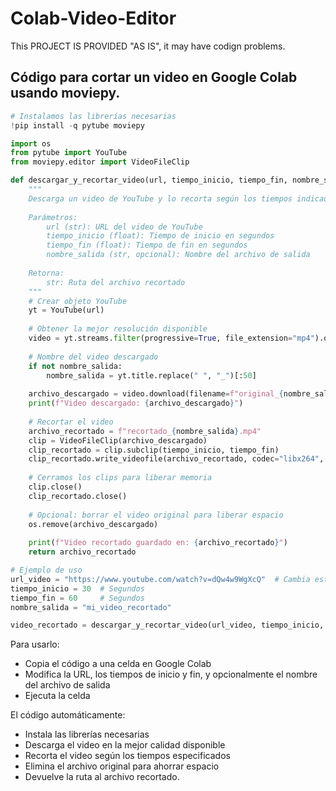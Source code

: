 # Colab-Video-Editor
This PROJECT IS PROVIDED "AS IS", it may have codign problems.

## Código para cortar un video en Google Colab usando moviepy.

```python
# Instalamos las librerías necesarias
!pip install -q pytube moviepy

import os
from pytube import YouTube
from moviepy.editor import VideoFileClip

def descargar_y_recortar_video(url, tiempo_inicio, tiempo_fin, nombre_salida=None):
    """
    Descarga un video de YouTube y lo recorta según los tiempos indicados.
    
    Parámetros:
        url (str): URL del video de YouTube
        tiempo_inicio (float): Tiempo de inicio en segundos
        tiempo_fin (float): Tiempo de fin en segundos
        nombre_salida (str, opcional): Nombre del archivo de salida
    
    Retorna:
        str: Ruta del archivo recortado
    """
    # Crear objeto YouTube
    yt = YouTube(url)
    
    # Obtener la mejor resolución disponible
    video = yt.streams.filter(progressive=True, file_extension="mp4").order_by("resolution").desc().first()
    
    # Nombre del video descargado
    if not nombre_salida:
        nombre_salida = yt.title.replace(" ", "_")[:50]
    
    archivo_descargado = video.download(filename=f"original_{nombre_salida}.mp4")
    print(f"Video descargado: {archivo_descargado}")
    
    # Recortar el video
    archivo_recortado = f"recortado_{nombre_salida}.mp4"
    clip = VideoFileClip(archivo_descargado)
    clip_recortado = clip.subclip(tiempo_inicio, tiempo_fin)
    clip_recortado.write_videofile(archivo_recortado, codec="libx264", audio_codec="aac")
    
    # Cerramos los clips para liberar memoria
    clip.close()
    clip_recortado.close()
    
    # Opcional: borrar el video original para liberar espacio
    os.remove(archivo_descargado)
    
    print(f"Video recortado guardado en: {archivo_recortado}")
    return archivo_recortado

# Ejemplo de uso
url_video = "https://www.youtube.com/watch?v=dQw4w9WgXcQ"  # Cambia esto por tu URL
tiempo_inicio = 30  # Segundos
tiempo_fin = 60     # Segundos
nombre_salida = "mi_video_recortado"

video_recortado = descargar_y_recortar_video(url_video, tiempo_inicio, tiempo_fin, nombre_salida)

```

Para usarlo:

- Copia el código a una celda en Google Colab
- Modifica la URL, los tiempos de inicio y fin, y opcionalmente el nombre del archivo de salida
- Ejecuta la celda

El código automáticamente:

- Instala las librerías necesarias
- Descarga el video en la mejor calidad disponible
- Recorta el video según los tiempos especificados
- Elimina el archivo original para ahorrar espacio
- Devuelve la ruta al archivo recortado.
